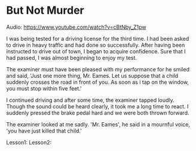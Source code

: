 # But Not Murder

Audio: https://www.youtube.com/watch?v=cBtNby_Z1pw

I was being tested for a driving license for the third time. I had been asked to drive in heavy traffic and had done so successfully. After having been instructed to drive out of town, I began to acquire confidence. Sure that I had passed, I was almost beginning to enjoy my test.

The examiner must have been pleased with my performance for he smiled and said, 'Just one more thing, Mr. Eames. Let us suppose that a child suddenly crosses the road in front of you. As soon as i tap on the window, you must stop within five feet.'

I continued driving and after some time, the examiner tapped loudly. Though the sound could be heard clearly, it took me a long time to react. I suddenly pressed the brake pedal hard and we were both thrown forward.

The examiner looked at me sadly. 'Mr. Eames', he said in a mournful voice, 'you have just killed that child.'

Lesson1:
Lesson2:
